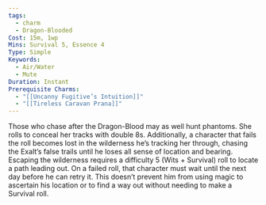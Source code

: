```yaml
---
tags:
  - charm
  - Dragon-Blooded
Cost: 15m, 1wp
Mins: Survival 5, Essence 4
Type: Simple
Keywords:
  - Air/Water
  - Mute
Duration: Instant
Prerequisite Charms:
  - "[[Uncanny Fugitive’s Intuition]]"
  - "[[Tireless Caravan Prana]]"
---
```

Those who chase after the Dragon-Blood may as well hunt phantoms. She rolls to conceal her tracks with double 8s. Additionally, a character that fails the roll becomes lost in the wilderness he’s tracking her through, chasing the Exalt’s false trails until he loses all sense of location and bearing. Escaping the wilderness requires a difficulty 5 (Wits + Survival) roll to locate a path leading out. On a failed roll, that character must wait until the next day before he can retry it. This doesn’t prevent him from using magic to ascertain his location or to find a way out without needing to make a Survival roll.